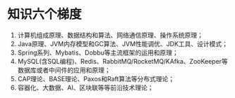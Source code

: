 # 知识六个梯度

1. 计算机组成原理、数据结构和算法、网络通信原理、操作系统原理；
2. Java原理、JVM内存模型和GC算法、JVM性能调优、JDK工具、设计模式；
3. Spring系列、Mybatis、Dobbu等主流框架的运用和原理；
4. MySQL(含SQL编程)、Redis、RabbitMQ/RocketMQ/KAfka、ZooKeeper等数据库或者中间件的应用和原理；
5. CAP理论、BASE理论、Paxos和Raft算法等分布式理论；
6. 容器化、大数据、AI、区块联等等前沿技术理论；
